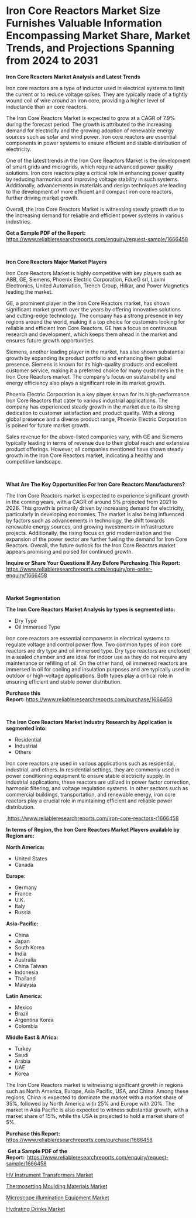 <p><h1>Iron Core Reactors Market Size Furnishes Valuable Information Encompassing Market Share, Market Trends, and Projections Spanning from 2024 to 2031</h1></p><p><strong>Iron Core Reactors Market Analysis and Latest Trends</strong></p>
<p><p>Iron core reactors are a type of inductor used in electrical systems to limit the current or to reduce voltage spikes. They are typically made of a tightly wound coil of wire around an iron core, providing a higher level of inductance than air core reactors.</p><p>The Iron Core Reactors Market is expected to grow at a CAGR of 7.9% during the forecast period. The growth is attributed to the increasing demand for electricity and the growing adoption of renewable energy sources such as solar and wind power. Iron core reactors are essential components in power systems to ensure efficient and stable distribution of electricity.</p><p>One of the latest trends in the Iron Core Reactors Market is the development of smart grids and microgrids, which require advanced power quality solutions. Iron core reactors play a critical role in enhancing power quality by reducing harmonics and improving voltage stability in such systems. Additionally, advancements in materials and design techniques are leading to the development of more efficient and compact iron core reactors, further driving market growth.</p><p>Overall, the Iron Core Reactors Market is witnessing steady growth due to the increasing demand for reliable and efficient power systems in various industries.</p></p>
<p><strong>Get a Sample PDF of the Report:&nbsp;</strong> <a href="https://www.reliableresearchreports.com/enquiry/request-sample/1666458">https://www.reliableresearchreports.com/enquiry/request-sample/1666458</a></p>
<p>&nbsp;</p>
<p><strong>Iron Core Reactors Major Market Players</strong></p>
<p><p>Iron Core Reactors Market is highly competitive with key players such as ABB, GE, Siemens, Phoenix Electric Corporation, FdueG srl, Laxmi Electronics, United Automation, Trench Group, Hilkar, and Power Magnetics leading the market.</p><p>GE, a prominent player in the Iron Core Reactors market, has shown significant market growth over the years by offering innovative solutions and cutting-edge technology. The company has a strong presence in key regions around the world, making it a top choice for customers looking for reliable and efficient Iron Core Reactors. GE has a focus on continuous research and development, which keeps them ahead in the market and ensures future growth opportunities.</p><p>Siemens, another leading player in the market, has also shown substantial growth by expanding its product portfolio and enhancing their global presence. Siemens is known for its high-quality products and excellent customer service, making it a preferred choice for many customers in the Iron Core Reactors market. The company's focus on sustainability and energy efficiency also plays a significant role in its market growth.</p><p>Phoenix Electric Corporation is a key player known for its high-performance Iron Core Reactors that cater to various industrial applications. The company has experienced steady growth in the market due to its strong dedication to customer satisfaction and product quality. With a strong global presence and a diverse product range, Phoenix Electric Corporation is poised for future market growth.</p><p>Sales revenue for the above-listed companies vary, with GE and Siemens typically leading in terms of revenue due to their global reach and extensive product offerings. However, all companies mentioned have shown steady growth in the Iron Core Reactors market, indicating a healthy and competitive landscape.</p></p>
<p>&nbsp;</p>
<p><strong>What Are The Key Opportunities For Iron Core Reactors Manufacturers?</strong></p>
<p><p>The Iron Core Reactors market is expected to experience significant growth in the coming years, with a CAGR of around 5% projected from 2021 to 2026. This growth is primarily driven by increasing demand for electricity, particularly in developing economies. The market is also being influenced by factors such as advancements in technology, the shift towards renewable energy sources, and growing investments in infrastructure projects. Additionally, the rising focus on grid modernization and the expansion of the power sector are further fueling the demand for Iron Core Reactors. Overall, the future outlook for the Iron Core Reactors market appears promising and poised for continued growth.</p></p>
<p><strong>Inquire or Share Your Questions If Any Before Purchasing This Report:</strong> <a href="https://www.reliableresearchreports.com/enquiry/pre-order-enquiry/1666458">https://www.reliableresearchreports.com/enquiry/pre-order-enquiry/1666458</a></p>
<p>&nbsp;</p>
<p><strong>Market Segmentation</strong></p>
<p><strong>The Iron Core Reactors Market Analysis by types is segmented into:</strong></p>
<p><ul><li>Dry Type</li><li>Oil Immersed Type</li></ul></p>
<p><p>Iron core reactors are essential components in electrical systems to regulate voltage and control power flow. Two common types of iron core reactors are dry type and oil immersed type. Dry type reactors are enclosed in a sealed chamber and are ideal for indoor use as they do not require any maintenance or refilling of oil. On the other hand, oil immersed reactors are immersed in oil for cooling and insulation purposes and are typically used in outdoor or high-voltage applications. Both types play a critical role in ensuring efficient and stable power distribution.</p></p>
<p><strong>Purchase this Report:&nbsp;</strong><a href="https://www.reliableresearchreports.com/purchase/1666458">https://www.reliableresearchreports.com/purchase/1666458</a></p>
<p>&nbsp;</p>
<p><strong>The Iron Core Reactors Market Industry Research by Application is segmented into:</strong></p>
<p><ul><li>Residential</li><li>Industrial</li><li>Others</li></ul></p>
<p><p>Iron core reactors are used in various applications such as residential, industrial, and others. In residential settings, they are commonly used in power conditioning equipment to ensure stable electricity supply. In industrial applications, these reactors are utilized in power factor correction, harmonic filtering, and voltage regulation systems. In other sectors such as commercial buildings, transportation, and renewable energy, iron core reactors play a crucial role in maintaining efficient and reliable power distribution.</p></p>
<p><a href="https://www.reliableresearchreports.com/iron-core-reactors-r1666458">&nbsp;https://www.reliableresearchreports.com/iron-core-reactors-r1666458</a></p>
<p><strong>In terms of Region, the Iron Core Reactors Market Players available by Region are:</strong></p>
<p>
    <p> <strong> North America: </strong>
        <ul>
            <li>United States</li>
            <li>Canada</li>
        </ul>
        </p> 
    <p> <strong> Europe: </strong>
        <ul>
            <li>Germany</li>
            <li>France</li>
            <li>U.K.</li>
            <li>Italy</li>
            <li>Russia</li>
        </ul>
        </p> 
    <p> <strong> Asia-Pacific: </strong>
        <ul>
            <li>China</li>
            <li>Japan</li>
            <li>South Korea</li>
            <li>India</li>
            <li>Australia</li>
            <li>China Taiwan</li>
            <li>Indonesia</li>
            <li>Thailand</li>
            <li>Malaysia</li>
        </ul>
        </p> 
    <p> <strong> Latin America: </strong>
        <ul>
            <li>Mexico</li>
            <li>Brazil</li>
            <li>Argentina Korea</li>
            <li>Colombia</li>
        </ul>
        </p> 
    <p> <strong> Middle East & Africa: </strong>
        <ul>
            <li>Turkey</li>
            <li>Saudi</li>
            <li>Arabia</li>
            <li>UAE</li>
            <li>Korea</li>
        </ul>
    </p>
    </p>
<p><p>The Iron Core Reactors market is witnessing significant growth in regions such as North America, Europe, Asia Pacific, USA, and China. Among these regions, China is expected to dominate the market with a market share of 35%, followed by North America with 25% and Europe with 20%. The market in Asia Pacific is also expected to witness substantial growth, with a market share of 15%, while the USA is projected to hold a market share of 5%.</p></p>
<p><strong>Purchase this Report: </strong><a href="https://www.reliableresearchreports.com/purchase/1666458">https://www.reliableresearchreports.com/purchase/1666458</a></p>
<p>&nbsp;<strong>Get a Sample PDF of the Report:&nbsp;&nbsp;</strong><a href="https://www.reliableresearchreports.com/enquiry/request-sample/1666458">https://www.reliableresearchreports.com/enquiry/request-sample/1666458</a></p>
<p><strong></strong></p>
<p><p><a href="https://www.linkedin.com/pulse/hv-instrument-transformers-market-size-reveals-best-marketing-iokjc">HV Instrument Transformers Market</a></p><p><a href="https://scarlet-rocket-c63.notion.site/Thermosetting-Moulding-Materials-Market-Research-Report-Its-History-and-Forecast-2024-to-2031-7b05a45283104cfbbef75b64fa8c338f">Thermosetting Moulding Materials Market</a></p><p><a href="https://view.publitas.com/reportprime-1/microscope-illumination-equipment-market-size-and-market-trends-complete-industry-overview-2024-to-2031/">Microscope Illumination Equipment Market</a></p><p><a href="https://www.linkedin.com/pulse/hydrating-drinks-market-key-successful-business-strategy-forecast-uno4c">Hydrating Drinks Market</a></p></p>